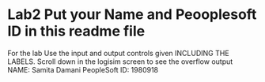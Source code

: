# Lab2 Put your Name and Peooplesoft ID in this readme file
For the lab Use the input and output controls given INCLUDING THE LABELS.  Scroll down in the logisim screen to see the overflow output
NAME: Samita Damani
PeopleSoft ID: 1980918
